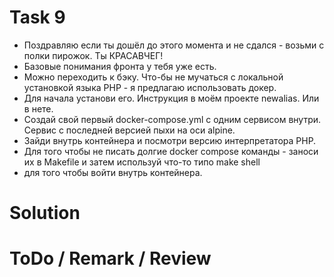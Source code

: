 # Task 9
- Поздравляю если ты дошёл до этого момента и не сдался - возьми с полки пирожок. Ты КРАСАВЧЕГ!
- Базовые понимания фронта у тебя уже есть.
- Можно переходить к бэку. Что-бы не мучаться с локальной установкой языка PHP - я предлагаю использовать докер.
- Для начала установи его. Инструкция в моём проекте newalias. Или в нете.
- Создай свой первый docker-compose.yml с одним сервисом внутри. Сервис с последней версией пыхи на оси alpine.
- Зайди внутрь контейнера и посмотри версию интерпретатора PHP.
- Для того чтобы не писать долгие docker compose команды - заноси их в Makefile и затем используй что-то типо make shell
- для того чтобы войти внутрь контейнера.

# Solution

# ToDo / Remark / Review
